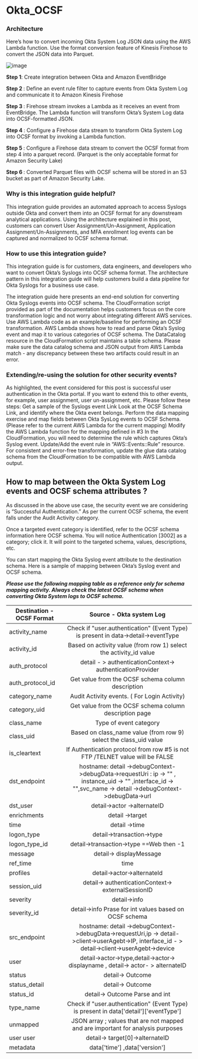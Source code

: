 # Okta_OCSF

### Architecture  

Here’s how to convert incoming Okta System Log JSON data using the AWS Lambda function. Use the format conversion feature of Kinesis Firehose to convert the JSON data into Parquet. 

 ![image](https://user-images.githubusercontent.com/2838125/202000596-978d784c-23d2-474a-b83a-8d14d8527fbf.png)


<b>Step 1</b>: Create integration between Okta and Amazon EventBridge

<b>Step 2 </b>: Define an event rule filter to capture events from Okta System Log and communicate it to Amazon Kinesis Firehose


<b>Step 3 </b>: Firehose stream invokes a Lambda as it receives an event from EventBridge. The Lambda function will transform Okta’s System Log data into OCSF-formatted JSON.


<b>Step 4 </b> : Configure a Firehose data stream to transform Okta System Log into OCSF format by invoking a Lambda function.


<b>Step 5 </b> : Configure a Firehose data stream to convert the OCSF format from step 4 into a parquet record. (Parquet is the only acceptable format for Amazon Security Lake)


<b>Step 6 </b> : Converted Parquet files with OCSF schema will be stored in an S3 bucket as part of Amazon Security Lake. 
		 	 	 		

  
###  Why is this integration guide helpful?

This integration guide provides an automated approach to access Syslogs outside Okta and convert them into an OCSF format for any downstream analytical applications. Using the architecture explained in this post, customers can convert User Assignment/Un-Assignment,  Application Assignment/Un-Assignments, and MFA enrollment log events can be captured and normalized to OCSF schema format.  

### How to use this integration guide?

This integration guide is for customers, data engineers, and developers who want to convert Okta’s Syslogs into OCSF schema format. The architecture pattern in this integration guide will help customers build a data pipeline for Okta Syslogs for a business use case.
 

The integration guide here presents an end-end solution for converting Okta Syslogs events into OCSF schema.
The CloudFormation script provided as part of the documentation helps customers focus on the core transformation logic and not worry about integrating different AWS services. 
Use AWS Lambda code as an example/baseline for performing an OCSF   transformation. AWS Lambda shows how to read and parse Okta’s Syslog event and map it to various categories of OCSF schema. 
The DataCatalog resource in the CloudFormation script maintains a table schema. Please make sure the data catalog schema and JSON output from AWS Lambda match - any discrepancy between these two artifacts could result in an error. 


### Extending/re-using the solution for other security events?

As highlighted, the event considered for this post is successful user authentication in the Okta portal. If you want to extend this to other events, for example, user assignment, user un-assignment, etc. Please follow these steps: 
Get a sample of the Syslogs event Link 
Look at the OCSF Schema Link, and identify where the Okta event belongs. 
Perform the data mapping exercise and map fields between Okta SysLog events to OCSF Schema. (Please refer to the current AWS Lambda for the current mapping)
Modify the AWS Lambda function for the mapping defined in #3
In the CloudFormation, you will need to determine the rule which captures Okta’s Syslog event. Update/Add the event rule in “AWS::Events::Rule” resource.
For consistent and error-free transformation, update the glue data catalog schema from the CloudFormation to be compatible with AWS Lambda output.

## How to map between the Okta System Log events and OCSF schema attributes ?

As discussed in the above use case, the security event we are considering is “Successful Authentication.” As per the current OCSF schema, the event falls under the Audit Activity category. 

Once a targeted event category is identified, refer to the OCSF schema information here OCSF schema. You will notice Authentication [3002] as a category; click it. It will point to the targeted schema, values, descriptions, etc. 

You can start mapping the Okta Syslog event attribute to the destination schema. Here is a sample of mapping between Okta’s Syslog event and OCSF schema. 

<b> <i> Please use the following mapping table as a reference only for schema mapping activity. Always check the latest OCSF schema when converting Okta System logs to OCSF schema. </i></b> 


| Destination - OCSF Format        | Source - Okta system Log           | 
| ------------- |:-------------:|  
| activity_name     |  Check if "user.authentication" (Event Type) is present in data->detail->eventType | 
| activity_id     |  Based on activity value (from row 1) select the activity_id value |   
| auth_protocol | detail - > authenticationContext-> authenticationProvider| 
| auth_protocol_id | Get value from the OCSF schema column description |
| category_name | Audit Activity events. ( For Login Activity) |
| category_uid | Get value from the OCSF schema column description page |
| class_name | Type of event category |
| class_uid | Based on class_name value (from row 9) select the class_uid value |
| is_cleartext | If Authentication protocol from row #5 is not FTP /TELNET value will be FALSE |
| dst_endpoint |  hostname: detail ->debugContext->debugData->requestUri : ip -> "" , instance_uid -> "" ,interface_id -> "",svc_name -> detail ->debugContext->debugData->url |
| dst_user | detail->actor ->alternateID |
| enrichments | detail ->target |
| time | detail ->time |
| logon_type | detail->transaction->type |
| logon_type_id | detail->transaction->type ==Web then -1 |
| message | detail-> displayMessage |
| ref_time | time |
| profiles | detail->actor->alternateId |
| session_uid | detail-> authenticationContext-> externalSessionID |
| severity | detail->info |
| severity_id | detail->info Prase for int values based on OCSF schema|
| src_endpoint | hostname: detail ->debugContext->debugData->requestUri,ip -> detail->client->userAgebt->IP, interface_id - > detail->client->userAgebt->device |
| user | detail->actor->type,detail->actor-> displayname , detail-> actor- > alternateID |
| status | detail-> Outcome |
| status_detail | detail-> Outcome |
| status_id | detail-> Outcome Parse and int |
| type_name | Check if "user.authentication" (Event Type) is present in data['detail']['eventType'] |
| unmapped  | JSON array ; values that are not mapped and are important for analysis purposes |
| user user | detail-> target[0]->alternateID |
| metadata  | data['time'] ,data['version'] |




